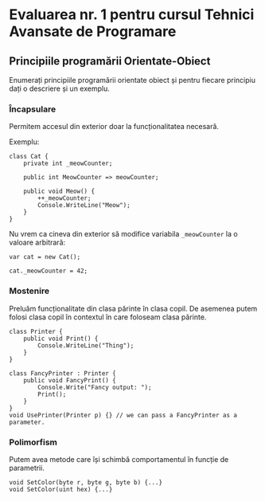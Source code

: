 # Evaluarea nr. 1 pentru cursul Tehnici Avansate de Programare #

## Principiile programării Orientate-Obiect ##
Enumerați principiile programării orientate obiect și pentru fiecare principiu dați o descriere și un exemplu.

### Încapsulare ####

Permitem accesul din exterior doar la funcționalitatea necesară.

Exemplu:
```
class Cat {
    private int _meowCounter;

    public int MeowCounter => meowCounter;
    
    public void Meow() {
        ++_meowCounter;
        Console.WriteLine("Meow");
    }
}

```

Nu vrem ca cineva din exterior să modifice variabila `_meowCounter` la o valoare arbitrară:
```
var cat = new Cat();

cat._meowCounter = 42;
```


### Mostenire ###
Preluăm funcționalitate din clasa părinte în clasa copil.
De asemenea putem folosi clasa copil în contextul în care foloseam clasa părinte.

```
class Printer {
    public void Print() {
        Console.WriteLine("Thing");
    }
}

class FancyPrinter : Printer {
    public void FancyPrint() {
        Console.Write("Fancy output: ");
        Print();
    }
}
void UsePrinter(Printer p) {} // we can pass a FancyPrinter as a parameter.
```

### Polimorfism ###
Putem avea metode care își schimbă comportamentul în funcție de parametrii.

```
void SetColor(byte r, byte g, byte b) {...}
void SetColor(uint hex) {...}
```

